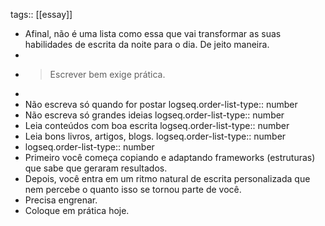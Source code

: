 tags:: [[essay]]

- Afinal, não é uma lista como essa que vai transformar as suas habilidades de escrita da noite para o dia. De jeito maneira.
-
- > Escrever bem exige prática.
-
- Não escreva só quando for postar
  logseq.order-list-type:: number
- Não escreva só grandes ideias 
  logseq.order-list-type:: number
- Leia conteúdos com boa escrita 
  logseq.order-list-type:: number
- Leia bons livros, artigos, blogs.
  logseq.order-list-type:: number
- logseq.order-list-type:: number
- Primeiro você começa copiando e adaptando frameworks (estruturas) que sabe que geraram resultados.
- Depois, você entra em um ritmo natural de escrita personalizada que nem percebe o quanto isso se tornou parte de você.
- Precisa engrenar.
- Coloque em prática hoje.